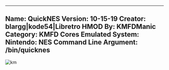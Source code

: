 -----------------------
Name: QuickNES
Version: 10-15-19
Creator: blargg|kode54|Libretro
HMOD By: KMFDManic
Category: KMFD Cores
Emulated System: Nintendo: NES
Command Line Argument: /bin/quicknes
-----------------------
![km](https://i.imgur.com/YmsCvUE.png)
